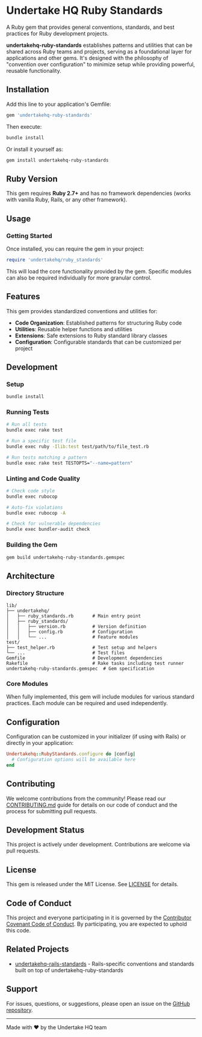 # Undertake HQ Ruby Standards

A Ruby gem that provides general conventions, standards, and best practices for Ruby development projects.

**undertakehq-ruby-standards** establishes patterns and utilities that can be shared across Ruby teams and projects, serving as a foundational layer for applications and other gems. It's designed with the philosophy of "convention over configuration" to minimize setup while providing powerful, reusable functionality.

## Installation

Add this line to your application's Gemfile:

```ruby
gem 'undertakehq-ruby-standards'
```

Then execute:

```bash
bundle install
```

Or install it yourself as:

```bash
gem install undertakehq-ruby-standards
```

## Ruby Version

This gem requires **Ruby 2.7+** and has no framework dependencies (works with vanilla Ruby, Rails, or any other framework).

## Usage

### Getting Started

Once installed, you can require the gem in your project:

```ruby
require 'undertakehq/ruby_standards'
```

This will load the core functionality provided by the gem. Specific modules can also be required individually for more granular control.

## Features

This gem provides standardized conventions and utilities for:

- **Code Organization**: Established patterns for structuring Ruby code
- **Utilities**: Reusable helper functions and utilities
- **Extensions**: Safe extensions to Ruby standard library classes
- **Configuration**: Configurable standards that can be customized per project

## Development

### Setup

```bash
bundle install
```

### Running Tests

```bash
# Run all tests
bundle exec rake test

# Run a specific test file
bundle exec ruby -Ilib:test test/path/to/file_test.rb

# Run tests matching a pattern
bundle exec rake test TESTOPTS="--name=pattern"
```

### Linting and Code Quality

```bash
# Check code style
bundle exec rubocop

# Auto-fix violations
bundle exec rubocop -A

# Check for vulnerable dependencies
bundle exec bundler-audit check
```

### Building the Gem

```bash
gem build undertakehq-ruby-standards.gemspec
```

## Architecture

### Directory Structure

```
lib/
├── undertakehq/
│   ├── ruby_standards.rb       # Main entry point
│   ├── ruby_standards/
│   │   ├── version.rb          # Version definition
│   │   ├── config.rb           # Configuration
│   │   └── ...                 # Feature modules
test/
├── test_helper.rb              # Test setup and helpers
└── ...                         # Test files
Gemfile                         # Development dependencies
Rakefile                        # Rake tasks including test runner
undertakehq-ruby-standards.gemspec  # Gem specification
```

### Core Modules

When fully implemented, this gem will include modules for various standard practices. Each module can be required and used independently.

## Configuration

Configuration can be customized in your initializer (if using with Rails) or directly in your application:

```ruby
Undertakehq::RubyStandards.configure do |config|
  # Configuration options will be available here
end
```

## Contributing

We welcome contributions from the community! Please read our [CONTRIBUTING.md](CONTRIBUTING.md) guide for details on our code of conduct and the process for submitting pull requests.

## Development Status

This project is actively under development. Contributions are welcome via pull requests.

## License

This gem is released under the MIT License. See [LICENSE](LICENSE) for details.

## Code of Conduct

This project and everyone participating in it is governed by the [Contributor Covenant Code of Conduct](https://www.contributor-covenant.org/version/2/1/code_of_conduct/). By participating, you are expected to uphold this code.

## Related Projects

- [undertakehq-rails-standards](https://github.com/undertakehq/rails-standards) - Rails-specific conventions and standards built on top of undertakehq-ruby-standards

## Support

For issues, questions, or suggestions, please open an issue on the [GitHub repository](https://github.com/undertakehq/ruby-standards).

---

Made with ❤️ by the Undertake HQ team
